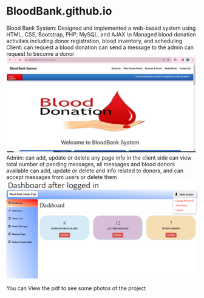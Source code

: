 # BloodBank.github.io
Blood Bank System:
    Designed and implemented a web-based system using HTML, CSS, Bootstrap, PHP, MySQL, and AJAX \n
    Managed blood donation activities including donor registration, blood inventory, and scheduling 
Client:
    can request a blood donation
    can send a message to the admin
    can request to become a donor
    ![](client.png)
 Admin:
     can add, update or delete any page info in the client side
     can view total number of pending messages, all messages and blood donors available
     can add, update or delete and info related to donors, and can accept messages from users or delete them
![](admin.png)

You can View the pdf to see some photos of the project
